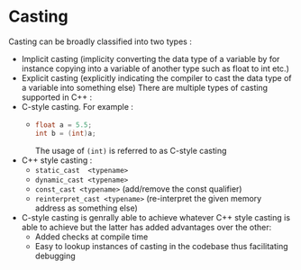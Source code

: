 # Casting

Casting can be broadly classified into two types :
  * Implicit casting (implicity converting the data type of a variable by for instance copying into a variable of another type such as float to int etc.)
  * Explicit casting (explicitly indicating the compiler to cast the data type of a variable into something else)
There are multiple types of casting supported in C++ :
  * C-style casting. For example  :
    * ```C++
      float a = 5.5;
      int b = (int)a;
      ```
      The usage of `(int)` is referred to as C-style casting
  * C++ style casting :
    * `static_cast  <typename>`
    * `dynamic_cast <typename>`
    * `const_cast <typename>` (add/remove the const qualifier)
    * `reinterpret_cast <typename>` (re-interpret the given memory address as something else)
  * C-style casting is genrally able to achieve whatever C++ style casting is able to achieve but the latter has added advantages over the other:
    * Added checks at compile time 
    * Easy to lookup instances of casting in the codebase thus facilitating debugging       
